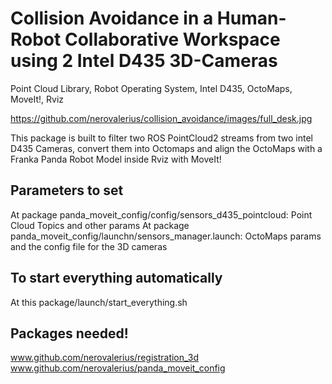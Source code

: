 # Collision Avoidance in a Human-Robot Collaborative Workspace using 2 Intel D435 3D-Cameras
Point Cloud Library, Robot Operating System, Intel D435, OctoMaps, MoveIt!, Rviz

https://github.com/nerovalerius/collision_avoidance/images/full_desk.jpg



This package is built to filter two ROS PointCloud2 streams from two intel D435 Cameras, 
convert them into Octomaps and align the OctoMaps with a Franka Panda Robot Model inside
Rviz with MoveIt!

## Parameters to set
At package panda_moveit_config/config/sensors_d435_pointcloud: Point Cloud Topics and other params
At package panda_moveit_config/launchn/sensors_manager.launch: OctoMaps params and the config file for the 3D cameras

## To start everything automatically
At this package/launch/start_everything.sh

## Packages needed!
www.github.com/nerovalerius/registration_3d
www.github.com/nerovalerius/panda_moveit_config

